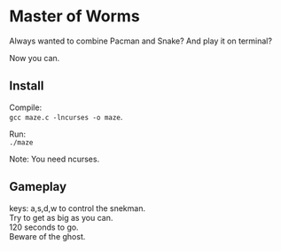 # Master of Worms

Always wanted to combine Pacman and Snake? And play it on terminal? 

Now you can.

## Install

Compile:  
```gcc maze.c -lncurses -o maze```. 
  
Run:  
```./maze```

Note: You need ncurses. 

## Gameplay

keys: a,s,d,w to control the snekman.  
Try to get as big as you can.  
120 seconds to go.  
Beware of the ghost.




